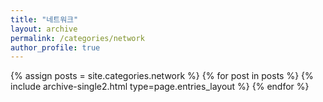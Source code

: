 ```yaml
---
title: "네트워크"
layout: archive
permalink: /categories/network
author_profile: true
---
```


{% assign posts = site.categories.network %}
{% for post in posts %} {% include archive-single2.html type=page.entries_layout %} {% endfor %}